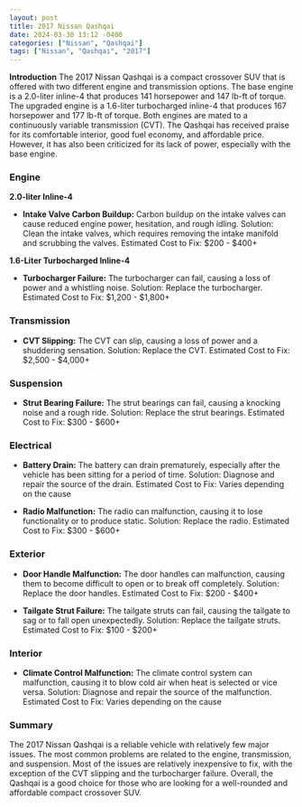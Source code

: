 ```yaml
---
layout: post
title: 2017 Nissan Qashqai
date: 2024-03-30 13:12 -0400
categories: ["Nissan", "Qashqai"]
tags: ["Nissan", "Qashqai", "2017"]
---
```

**Introduction**
The 2017 Nissan Qashqai is a compact crossover SUV that is offered with two different engine and transmission options. The base engine is a 2.0-liter inline-4 that produces 141 horsepower and 147 lb-ft of torque. The upgraded engine is a 1.6-liter turbocharged inline-4 that produces 167 horsepower and 177 lb-ft of torque. Both engines are mated to a continuously variable transmission (CVT). The Qashqai has received praise for its comfortable interior, good fuel economy, and affordable price. However, it has also been criticized for its lack of power, especially with the base engine.

### **Engine**

**2.0-liter Inline-4**
- **Intake Valve Carbon Buildup:** Carbon buildup on the intake valves can cause reduced engine power, hesitation, and rough idling. Solution: Clean the intake valves, which requires removing the intake manifold and scrubbing the valves. Estimated Cost to Fix: $200 - $400+

**1.6-Liter Turbocharged Inline-4**
- **Turbocharger Failure:** The turbocharger can fail, causing a loss of power and a whistling noise. Solution: Replace the turbocharger. Estimated Cost to Fix: $1,200 - $1,800+

### **Transmission**

- **CVT Slipping:** The CVT can slip, causing a loss of power and a shuddering sensation. Solution: Replace the CVT. Estimated Cost to Fix: $2,500 - $4,000+

### **Suspension**

- **Strut Bearing Failure:** The strut bearings can fail, causing a knocking noise and a rough ride. Solution: Replace the strut bearings. Estimated Cost to Fix: $300 - $600+

### **Electrical**

- **Battery Drain:** The battery can drain prematurely, especially after the vehicle has been sitting for a period of time. Solution: Diagnose and repair the source of the drain. Estimated Cost to Fix: Varies depending on the cause

- **Radio Malfunction:** The radio can malfunction, causing it to lose functionality or to produce static. Solution: Replace the radio. Estimated Cost to Fix: $300 - $600+

### **Exterior**

- **Door Handle Malfunction:** The door handles can malfunction, causing them to become difficult to open or to break off completely. Solution: Replace the door handles. Estimated Cost to Fix: $200 - $400+

- **Tailgate Strut Failure:** The tailgate struts can fail, causing the tailgate to sag or to fall open unexpectedly. Solution: Replace the tailgate struts. Estimated Cost to Fix: $100 - $200+

### **Interior**

- **Climate Control Malfunction:** The climate control system can malfunction, causing it to blow cold air when heat is selected or vice versa. Solution: Diagnose and repair the source of the malfunction. Estimated Cost to Fix: Varies depending on the cause

### **Summary**

The 2017 Nissan Qashqai is a reliable vehicle with relatively few major issues. The most common problems are related to the engine, transmission, and suspension. Most of the issues are relatively inexpensive to fix, with the exception of the CVT slipping and the turbocharger failure. Overall, the Qashqai is a good choice for those who are looking for a well-rounded and affordable compact crossover SUV.
